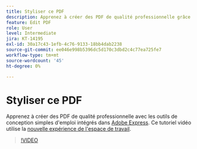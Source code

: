 ```yaml
---
title: Styliser ce PDF
description: Apprenez à créer des PDF de qualité professionnelle grâce aux outils de conception simples d’emploi intégrés à Adobe Express
feature: Edit PDF
role: User
level: Intermediate
jira: KT-14195
exl-id: 30a17c43-1efb-4c76-9133-18bb4dab2238
source-git-commit: ee046e998b5396dc5d170c3dbd2c4c77ea725fe7
workflow-type: tm+mt
source-wordcount: '45'
ht-degree: 0%

---
```


# Styliser ce PDF

Apprenez à créer des PDF de qualité professionnelle avec les outils de conception simples d&#39;emploi intégrés dans [Adobe Express](https://express.adobe.com). Ce tutoriel vidéo utilise la [nouvelle expérience de l&#39;espace de travail](new-workspace.md).

>[!VIDEO](https://video.tv.adobe.com/v/3425137?enablevpops&quality=12&learn=on&hidetitle=true)
